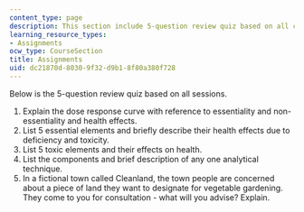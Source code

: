 ```yaml
---
content_type: page
description: This section include 5-question review quiz based on all class sessions.
learning_resource_types:
- Assignments
ocw_type: CourseSection
title: Assignments
uid: dc21870d-8030-9f32-d9b1-8f80a380f728
---
```


Below is the 5-question review quiz based on all sessions.

1.  Explain the dose response curve with reference to essentiality and non-essentiality and health effects.
2.  List 5 essential elements and briefly describe their health effects due to deficiency and toxicity.
3.  List 5 toxic elements and their effects on health.
4.  List the components and brief description of any one analytical technique.
5.  In a fictional town called Cleanland, the town people are concerned about a piece of land they want to designate for vegetable gardening. They come to you for consultation - what will you advise? Explain.